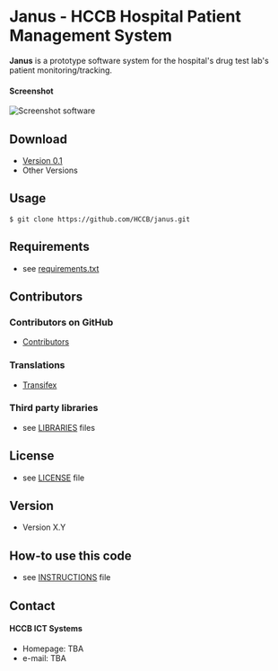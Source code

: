 Janus - HCCB Hospital Patient Management System
======
**Janus** is a prototype software system for the hospital's drug test lab's patient monitoring/tracking. 


#### Screenshot
![Screenshot software](http://url/screenshot-software.png "screenshot software")

## Download
* [Version 0.1](https://github.com/HCCB/janus/archive/master.zip)
* Other Versions

## Usage
```
$ git clone https://github.com/HCCB/janus.git
```

## Requirements
* see [requirements.txt](https://github.com/HCCB/janus/blob/master/requirements.txt)

## Contributors

### Contributors on GitHub
* [Contributors](https://github.com/HCCB/janus/graphs/contributors)

### Translations
* [Transifex](https://www.transifex.com/projects/p/janus/)

### Third party libraries
* see [LIBRARIES](https://github.com/HCCB/janus/blob/master/LIBRARIES.md) files

## License 
* see [LICENSE](https://github.com/HCCB/janus/blob/master/LICENSE.md) file

## Version 
* Version X.Y

## How-to use this code
* see [INSTRUCTIONS](https://github.com/HCCB/janus/blob/master/INSTRUCTIONS.md) file

## Contact
#### HCCB ICT Systems
* Homepage: TBA
* e-mail: TBA

